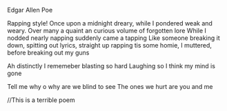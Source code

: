 Edgar Allen Poe


Rapping style!
Once upon a midnight dreary, while I pondered weak and weary.
Over many a quaint an curious volume of forgotten lore
While I nodded nearly napping suddenly came a tapping
Like someone breaking it down, spitting out lyrics, straight up rapping
tis some homie, I muttered, before breaking out my guns

Ah distinctly I rememeber blasting so hard
Laughing so I think my mind is gone


Tell me why o why are we blind to see
The ones we hurt are you and me


//This is a terrible poem
